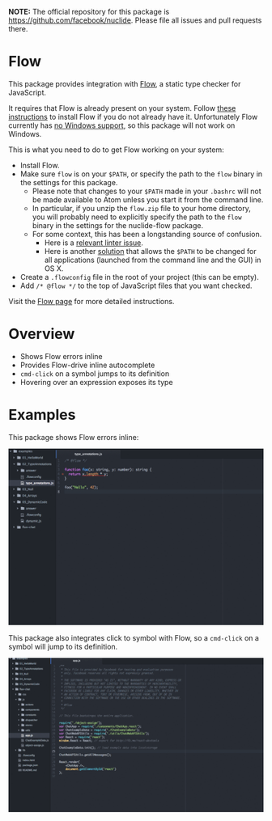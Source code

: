 **NOTE:** The official repository for this package is https://github.com/facebook/nuclide.
Please file all issues and pull requests there.

# Flow

This package provides integration with [Flow](http://flowtype.org/), a static
type checker for JavaScript.

It requires that Flow is already present on your system. Follow [these
instructions](http://flowtype.org/docs/getting-started.html) to install Flow
if you do not already have it. Unfortunately Flow currently has [no Windows
support](https://github.com/facebook/flow/issues/6), so this package will not
work on Windows.

This is what you need to do to get Flow working on your system:

* Install Flow.
* Make sure `flow` is on your `$PATH`, or specify the path to the `flow` binary
  in the settings for this package.
  * Please note that changes to your `$PATH` made in your `.bashrc` will not be
    made available to Atom unless you start it from the command line.
  * In particular, if you unzip the `flow.zip` file to your home directory, you
    will probably need to explicitly specify the path to the `flow` binary in
    the settings for the nuclide-flow package.
  * For some context, this has been a longstanding source of confusion.
    * Here is a [relevant linter
      issue](https://github.com/AtomLinter/Linter/issues/150).
    * Here is another [solution](http://serverfault.com/a/277034) that allows
      the `$PATH` to be changed for all applications (launched from the command
      line and the GUI) in OS X.
* Create a `.flowconfig` file in the root of your project (this can be empty).
* Add `/* @flow */` to the top of JavaScript files that you want checked.

Visit the [Flow page](http://flowtype.org/) for more detailed instructions.

# Overview

* Shows Flow errors inline
* Provides Flow-drive inline autocomplete
* `cmd-click` on a symbol jumps to its definition
* Hovering over an expression exposes its type

# Examples

This package shows Flow errors inline:

![Inline Errors](./images/FlowInlineError.gif)

This package also integrates click to symbol with Flow, so a `cmd-click` on a
symbol will jump to its definition.

![Click to Symbol](./images/FlowClickDefine.gif)
